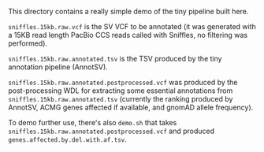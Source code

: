 This directory contains a really simple demo of the tiny pipeline built here.

`sniffles.15kb.raw.vcf` is the SV VCF to be annotated (it was generated with a 15KB read length PacBio CCS reads called with Sniffles, no filtering was performed).

`sniffles.15kb.raw.annotated.tsv` is the TSV produced by the tiny annotation pipeline (AnnotSV).

`sniffles.15kb.raw.annotated.postprocessed.vcf` was produced by the post-processing WDL for extracting some essential annotations from `sniffles.15kb.raw.annotated.tsv` (currently the ranking produced by AnnotSV, ACMG genes affected if available, and gnomAD allele frequency).

To demo further use, there's also `demo.sh` that takes `sniffles.15kb.raw.annotated.postprocessed.vcf` and produced `genes.affected.by.del.with.af.tsv`.